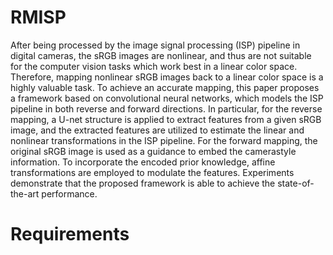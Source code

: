 # RMISP
After being processed by the image signal processing (ISP) pipeline in digital cameras, the sRGB images are nonlinear, and thus are not suitable for the computer vision tasks which work best in a linear color space. Therefore, mapping nonlinear sRGB images back to a linear color space is a highly valuable task. To achieve an accurate mapping, this paper proposes a framework based on convolutional neural networks, which models the ISP pipeline in both reverse and forward directions. In particular, for the reverse mapping, a U-net structure is applied to extract features from a given sRGB image, and the extracted features are utilized to estimate the linear and nonlinear transformations in the ISP pipeline. For the forward mapping, the
original sRGB image is used as a guidance to embed the camerastyle information. To incorporate the encoded prior knowledge, affine transformations are employed to modulate the features. Experiments demonstrate that the proposed framework is able to achieve the state-of-the-art performance.
# Requirements

